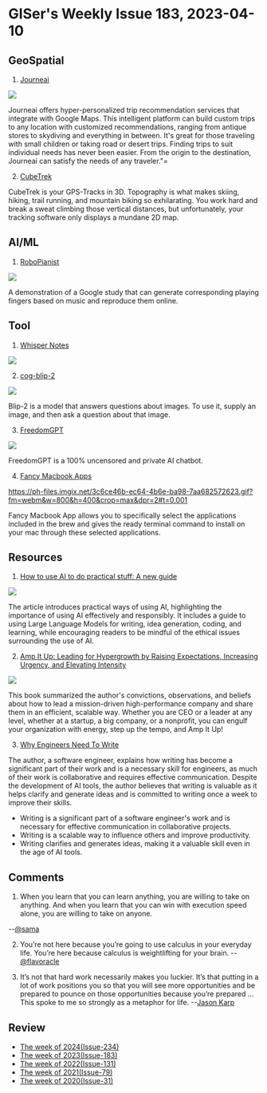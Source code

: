 # GISer's Weekly Issue 183, 2023-04-10

## GeoSpatial

1. [Journeai](https://journeai.com/)

![](https://global-uploads.webflow.com/63da394f359b4be937d13215/640093df9dc3921db91bc7db_63fdfa7c19256b7e2a61757a_journecom_.webp)

Journeai offers hyper-personalized trip recommendation services that integrate with Google Maps. This intelligent platform can build custom trips to any location with customized recommendations, ranging from antique stores to skydiving and everything in between. It's great for those traveling with small children or taking road or desert trips. Finding trips to suit individual needs has never been easier. From the origin to the destination, Journeai can satisfy the needs of any traveler."=

2. [CubeTrek](https://cubetrek.com/static/join.html)

CubeTrek is your GPS-Tracks in 3D. Topography is what makes skiing, hiking, trail running, and mountain biking so exhilarating. You work hard and break a sweat climbing those vertical distances, but unfortunately, your tracking software only displays a mundane 2D map.

## AI/ML

1. [RoboPianist](https://kevinzakka.github.io/robopianist-demo/)

![](https://cdn.beekka.com/blogimg/asset/202304/bg2023040106.webp)

A demonstration of a Google study that can generate corresponding playing fingers based on music and reproduce them online.

## Tool

1. [Whisper Notes](https://apps.apple.com/us/app/whisper-notes/id6447090616?platform=iphone)

![](https://is4-ssl.mzstatic.com/image/thumb/PurpleSource116/v4/b8/d1/53/b8d153eb-457f-17e9-7728-f1d4a3e44737/f99425b0-2c27-456f-954c-dd2d88333b5a_3.jpg/300x0w.webp)

2. [cog-blip-2](https://replicate.com/andreasjansson/blip-2)

![](https://cdn.beekka.com/blogimg/asset/202304/bg2023040102.webp)

Blip-2 is a model that answers questions about images. To use it, supply an image, and then ask a question about that image.

3. [FreedomGPT](https://freedomgpt.com/)

![](https://cdn.beekka.com/blogimg/asset/202304/bg2023040111.webp)

FreedomGPT is a 100% uncensored and private AI chatbot.

4. [Fancy Macbook Apps](https://fancymacbook.app/)

https://ph-files.imgix.net/3c6ce46b-ec64-4b6e-ba98-7aa682572623.gif?fm=webm&w=800&h=400&crop=max&dpr=2#t=0.001

Fancy Macbook App allows you to specifically select the applications included in the brew and gives the ready terminal command to install on your mac through these selected applications.

## Resources

1. [How to use AI to do practical stuff: A new guide](https://www.oneusefulthing.org/p/how-to-use-ai-to-do-practical-stuff)

![](https://substackcdn.com/image/fetch/w_1272,c_limit,f_webp,q_auto:good,fl_progressive:steep/https%3A%2F%2Fsubstack-post-media.s3.amazonaws.com%2Fpublic%2Fimages%2F277a276c-c583-4309-a691-089da69b8f30_1990x1499.png)

The article introduces practical ways of using AI, highlighting the importance of using AI effectively and responsibly. It includes a guide to using Large Language Models for writing, idea generation, coding, and learning, while encouraging readers to be mindful of the ethical issues surrounding the use of AI.

2. [Amp It Up: Leading for Hypergrowth by Raising Expectations, Increasing Urgency, and Elevating Intensity](https://www.summary.com/book-summary/amp-it-up/)

![](https://www.summary.com/wp-content/uploads/2022/06/4416.jpg)

This book summarized the author's convictions, observations, and beliefs about how to lead a mission-driven high-performance company and share them in an efficient, scalable way. Whether you are CEO or a leader at any level, whether at a startup, a big company, or a nonprofit, you can engulf your organization with energy, step up the tempo, and Amp It Up!

3. [Why Engineers Need To Write](https://www.developing.dev/p/why-engineers-need-to-write)

The author, a software engineer, explains how writing has become a significant part of their work and is a necessary skill for engineers, as much of their work is collaborative and requires effective communication. Despite the development of AI tools, the author believes that writing is valuable as it helps clarify and generate ideas and is committed to writing once a week to improve their skills.

- Writing is a significant part of a software engineer's work and is necessary for effective communication in collaborative projects.
- Writing is a scalable way to influence others and improve productivity.
- Writing clarifies and generates ideas, making it a valuable skill even in the age of AI tools.

## Comments

1. When you learn that you can learn anything, you are willing to take on anything. And when you learn that you can win with execution speed alone, you are willing to take on anyone.

--[@sama](https://softwareleadweekly.us6.list-manage.com/track/click?u=1a258e0fefbb23214c59c5a8d&id=5ffca0faeb&e=b1367de9f9)

2. You’re not here because you’re going to use calculus in your everyday life. You’re here because calculus is weightlifting for your brain. --[@flavoracle](https://www.tumblr.com/flavoracle/167150535757/its-sad-how-much-of-what-is-taught-in-school-is)

3. It’s not that hard work necessarily makes you luckier. It’s that putting in a lot of work positions you so that you will see more opportunities and be prepared to pounce on those opportunities because you’re prepared …This spoke to me so strongly as a metaphor for life. --[Jason Karp](https://fs.blog/brain-food/april-9-2023/)

## Review

- [The week of 2024(Issue-234)](../2024/issue-234.md)
- [The week of 2023(Issue-183)](../2023/issue-183.md)
- [The week of 2022(Issue-131)](../2022/issue-131.md)
- [The week of 2021(Issue-79)](../2021/issue-79.md)
- [The week of 2020(Issue-31)](../2020/issue-31.md)
